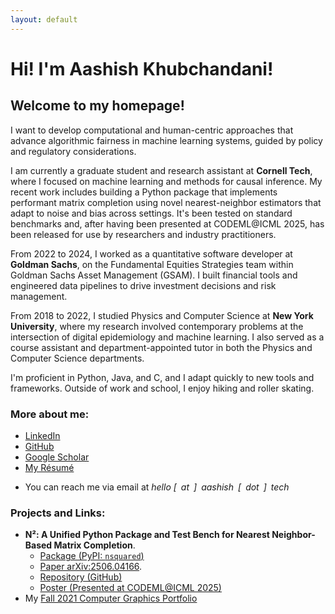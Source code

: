 ```yaml
---
layout: default
---
```

# Hi! I'm Aashish Khubchandani! 

## Welcome to my homepage! 

I want to develop computational and human-centric approaches that advance algorithmic fairness in machine
learning systems, guided by policy and regulatory considerations. 

I am currently a graduate student and research assistant at **Cornell Tech**, where I focused on machine learning and methods for causal inference. My recent work includes building a Python package that implements performant matrix completion using novel nearest-neighbor estimators that adapt to noise and bias across settings. It's been tested on standard benchmarks and, after having been presented at CODEML@ICML 2025, has been released for use by researchers and industry practitioners.

From 2022 to 2024, I worked as a quantitative software developer at **Goldman Sachs**, on the Fundamental Equities Strategies team within Goldman Sachs Asset Management (GSAM). I built financial tools and engineered data pipelines to drive investment decisions and risk management.

From 2018 to 2022, I studied Physics and Computer Science at **New York University**, where my research involved contemporary problems at the intersection of digital epidemiology and machine learning. I also served as a course assistant and department-appointed tutor in both the Physics and Computer Science departments. 

I'm proficient in Python, Java, and C, and I adapt quickly to new tools and frameworks. Outside of work and school, I enjoy hiking and roller skating. 

### More about me:

- [LinkedIn](./linkedin)
- [GitHub](./github)
- [Google Scholar](./scholar)
- [My Résumé](./resume)
<!-- - [My Curriculum Vitae](./cv) -->
- You can reach me via email at *hello [ at ] aashish [ dot ] tech*

### Projects and Links:
- **N²: A Unified Python Package and Test Bench for Nearest Neighbor-Based Matrix Completion**. 
    - [Package (PyPI: `nsquared`)](https://pypi.org/project/nsquared/)
    - [Paper arXiv:2506.04166](https://arxiv.org/abs/2506.04166).
    - [Repository (GitHub)](https://github.com/aashish-khub/NearestNeighbors)
    - [Poster (Presented at CODEML@ICML 2025)](./assets/pdf/N2_poster.pdf) 
- My [Fall 2021 Computer Graphics Portfolio](https://aashish-khub.github.io/graphics/graphics_home.html)